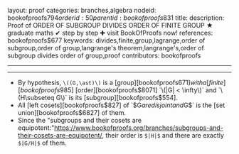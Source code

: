 layout: proof
categories: branches,algebra
nodeid: bookofproofs$794
orderid: 50
parentid: bookofproofs$831
title: 
description: Proof of ORDER OF SUBGROUP DIVIDES ORDER OF FINITE GROUP ★ graduate maths ✔ step by step ✚ visit BookOfProofs now!
references: bookofproofs$677
keywords: divides,finite,group,lagrange,order of subgroup,order of group,langrange's theorem,langrange's,order of subgroup divides order of group,proof
contributors: bookofproofs

---


---

* By hypothesis, `\((G,\ast)\)` is a [group][bookofproofs$671] with a [finite][bookofproofs$985] [order][bookofproofs$8071] `\(|G| < \infty\)` and `\(H\subseteq G\)` is its [subgroup][bookofproofs$554].
* All [left cosets][bookofproofs$827] of `$G$` are disjoint and `$G$` is the [set union][bookofproofs$6827] of them.
* Since the "subgroups and their cosets are equipotent:"https://www.bookofproofs.org/branches/subgroups-and-their-cosets-are-equipotent/, their order is `$|H|$` and there are exactly `$|G/H|$` of them.
